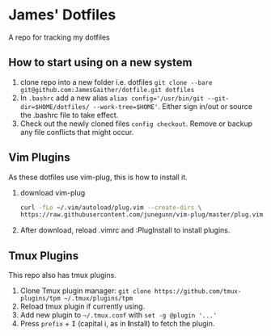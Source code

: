 # James' Dotfiles
A repo for tracking my dotfiles

## How to start using on a new system
1. clone repo into a new folder i.e. dotfiles `git clone --bare git@github.com:JamesGaither/dotfile.git dotfiles`
2. In `.bashrc` add a new alias `alias config='/usr/bin/git --git-dir=$HOME/dotfiles/ --work-tree=$HOME'`. Either sign in/out or source the .bashrc file to take effect.
3. Check out the newly cloned files `config checkout`. Remove or backup any file conflicts that might occur.

## Vim Plugins
As these dotfiles use vim-plug, this is how to install it.
1. download vim-plug 
   ```sh
   curl -fLo ~/.vim/autoload/plug.vim --create-dirs \  
   https://raw.githubusercontent.com/junegunn/vim-plug/master/plug.vim```
2. After download, reload .vimrc and :PlugInstall to install plugins.

## Tmux Plugins
This repo also has tmux plugins.
1. Clone Tmux plugin manager: `git clone https://github.com/tmux-plugins/tpm ~/.tmux/plugins/tpm`
2. Reload tmux plugin if currently using. 
3. Add new plugin to `~/.tmux.conf` with `set -g @plugin '...'`
4. Press `prefix` + <kbd>I</kbd> (capital i, as in **I**nstall) to fetch the plugin.
